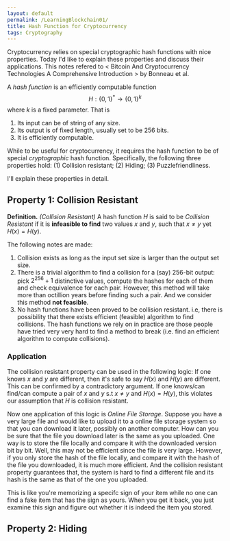 ```yaml
---
layout: default
permalink: /LearningBlockchain01/
title: Hash Function for Cryptocurrency
tags: Cryptography
---
```


Cryptocurrency relies on special cryptographic hash functions with nice properties. Today I'd like to explain these properties and discuss their applications.  This notes refered to < Bitcoin And Cryptocurrency Technologies A Comprehensive Introduction > by Bonneau et al.

A *hash function* is an efficiently computable function $$H: \{0,1\}^*\rightarrow \{0,1\}^k$$ where $k$ is a fixed parameter. That is  
1. Its input can be of string of any size.  
2. Its output is of fixed length, usually set to be 256 bits.  
3. It is efficiently computable.

While to be useful for cryptocurrency, it requires the hash function to be of special *cryptographic* hash function. Specifically, the following three properties hold: (1) Collision resistant;  (2) Hiding; (3) Puzzlefriendliness.  

I'll explain these properties in detail.  

## Property 1: Collision Resistant

**Definition.** *(Collision Resistant)* A hash function $H$ is said to be *Collision Resistant* if it is **infeasible to find** two values $x$ and $y$, such that $x\neq y$ yet $H(x) = H(y)$.

The following notes are made:  
1. Collision exists as long as the input set size is larger than the output set size.  
2. There is a trivial algorithm to find a collision for a (say) 256-bit output: pick $2^{256}+1$ distinctive values, compute the hashes for each of them and check equivalence for each pair. However, this method will take more than octillion years before finding such a pair. And we consider this method **not feasible**.  
3. No hash functions have been proved to be collision resistant. i.e, there is possibility that there exists efficient (feasible) algorithm to find collisions. The hash functions we rely on in practice are those people have tried very very hard to find a method to break (i.e. find an efficient algorithm to compute collisions).   

### Application
The collision resistant property can be used in the following logic: If one knows $x$ and $y$ are different, then it's safe to say $H(x)$ and $H(y)$ are different. This can be confirmed by a contradictory argument. If one knows/can find/can compute a pair of $x$ and $y$ s.t $x\neq y$ and $H(x) = H(y)$, this violates our assumption that $H$ is collision resistant.  

Now one application of this logic is *Online File Storage*. Suppose you have a very large file and would like to upload it to a online file storage system so that you can download it later, possibly on another computer. How can you be sure that the file you download later is the same as you uploaded. One way is to store the file locally and compare it with the downloaded version bit by bit. Well, this may not be efficient since the file is very large. However, if you only store the hash of the file locally, and compare it with the hash of the file you downloaded, it is much more efficient. And the collision resistant property guarantees that, the system is hard to find a different file and its hash is the same as that of the one you uploaded.  

This is like you're memorizing a specifc sign of your item while no one can find a fake item that has the sign as yours. When you get it back, you just examine this sign and figure out whether it is indeed the item you stored.  

## Property 2: Hiding